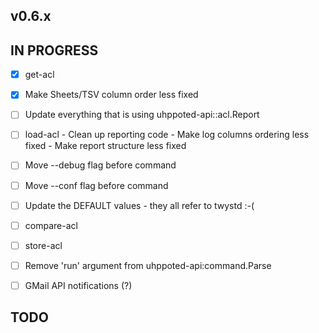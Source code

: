 ## v0.6.x

## IN PROGRESS

- [x] get-acl
- [x] Make Sheets/TSV column order less fixed
- [ ] Update everything that is using uhppoted-api::acl.Report

- [ ] load-acl
      - Clean up reporting code
      - Make log columns ordering less fixed
      - Make report structure less fixed
- [ ] Move --debug flag before command
- [ ] Move --conf flag before command
- [ ] Update the DEFAULT values - they all refer to twystd :-(
- [ ] compare-acl
- [ ] store-acl
- [ ] Remove 'run' argument from uhppoted-api:command.Parse
- [ ] GMail API notifications (?)

## TODO

